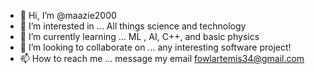- 👋 Hi, I’m @maazie2000 
- 👀 I’m interested in ... All things science and technology
- 🌱 I’m currently learning ... ML , AI, C++, and basic physics
- 💞️ I’m looking to collaborate on ... any interesting software project!
- 📫 How to reach me ... message my email fowlartemis34@gmail.com

<!---
maazie2000/maazie2000 is a ✨ special ✨ repository because its `README.md` (this file) appears on your GitHub profile.
You can click the Preview link to take a look at your changes.
--->
